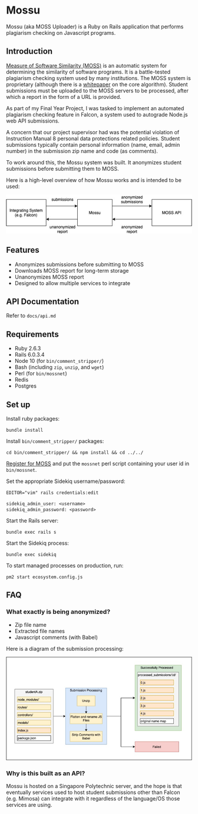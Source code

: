 # Mossu

Mossu (aka MOSS Uploader) is a Ruby on Rails application that performs plagiarism checking on Javascript programs.

## Introduction

[Measure of Software Similarity (MOSS)](https://theory.stanford.edu/~aiken/moss/) is an automatic system for determining the similarity of software programs. It is a battle-tested plagiarism checking system used by many institutions. The MOSS system is proprietary (although there is a [whitepaper](https://theory.stanford.edu/~aiken/publications/papers/sigmod03.pdf) on the core algorithm). Student submissions must be uploaded to the MOSS servers to be processed, after which a report in the form of a URL is provided.

As part of my Final Year Project, I was tasked to implement an automated plagiarism checking feature in Falcon, a system used to autograde Node.js web API submissions.

A concern that our project supervisor had was the potential violation of Instruction Manual 8 personal data protections related policies. Student submissions typically contain personal information (name, email, admin number) in the submission zip name and code (as comments).

To work around this, the Mossu system was built. It anonymizes student submissions before submitting them to MOSS.

Here is a high-level overview of how Mossu works and is intended to be used:

![](docs/overview.jpg)

## Features

- Anonymizes submissions before submitting to MOSS
- Downloads MOSS report for long-term storage
- Unanonymizes MOSS report
- Designed to allow multiple services to integrate

## API Documentation

Refer to `docs/api.md`

## Requirements

- Ruby 2.6.3
- Rails 6.0.3.4
- Node 10 (for `bin/comment_stripper/`)
- Bash (including `zip`, `unzip`, and `wget`)
- Perl (for `bin/mossnet`)
- Redis
- Postgres

## Set up

Install ruby packages:

```
bundle install
```

Install `bin/comment_stripper/` packages:

```
cd bin/comment_stripper/ && npm install && cd ../../
```

[Register for MOSS](http://moss.stanford.edu/general/moss.html) and put the `mossnet` perl script containing your user id in `bin/mossnet`.

Set the appropriate Sidekiq username/password:

```
EDITOR="vim" rails credentials:edit
```

```
sidekiq_admin_user: <username>
sidekiq_admin_password: <password> 
```

Start the Rails server:

```
bundle exec rails s
```

Start the Sidekiq process:

```
bundle exec sidekiq
```

To start managed processes on production, run:

```
pm2 start ecosystem.config.js
```

## FAQ

### What exactly is being anonymized?

- Zip file name
- Extracted file names
- Javascript comments (with Babel)

Here is a diagram of the submission processing:

![](docs/submission_processing.jpg)

### Why is this built as an API?

Mossu is hosted on a Singapore Polytechnic server, and the hope is that eventually services used to host student submissions other than Falcon (e.g. Mimosa) can integrate with it regardless of the language/OS those services are using.
